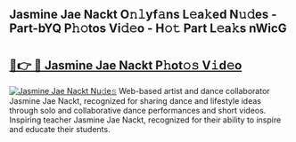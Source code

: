## Jasmine Jae Nackt O𝚗𝚕yf𝚊ns L𝚎a𝚔ed N𝚞𝚍es - Part-bYQ P𝚑𝚘tos Vi𝚍𝚎o - H𝚘𝚝 Part L𝚎a𝚔s nWicG

# <h2><a href="http://kf2j00a.oniu.top/?m=Jasmine+Jae+Nackt">🔗👉 🔴 Jasmine Jae Nackt P𝚑ot𝚘𝚜 V𝚒d𝚎o</a></h2>

[![Jasmine Jae Nackt Nu𝚍e𝚜](https://i.imgur.com/0qMVB7G.gif)](http://kf2j00a.oniu.top/?m=Jasmine+Jae+Nackt)
Web-based artist and dance collaborator Jasmine Jae Nackt, recognized for sharing dance and lifestyle ideas through solo and collaborative dance performances and short videos. Inspiring teacher Jasmine Jae Nackt, recognized for their ability to inspire and educate their students.  
